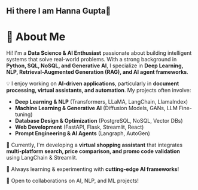 
## Hi there I am Hanna Gupta👋

# 🚀 About Me  
Hi! I'm a **Data Science & AI Enthusiast** passionate about building intelligent systems that solve real-world problems. With a strong background in **Python, SQL, NoSQL, and Generative AI**, I specialize in **Deep Learning, NLP, Retrieval-Augmented Generation (RAG), and AI agent frameworks**.  

💡 I enjoy working on **AI-driven applications**, particularly in **document processing, virtual assistants, and automation**. My projects often involve:  
- **Deep Learning & NLP** (Transformers, LLaMA, LangChain, LlamaIndex)  
- **Machine Learning & Generative AI** (Diffusion Models, GANs, LLM Fine-tuning)  
- **Database Design & Optimization** (PostgreSQL, NoSQL, Vector DBs)  
- **Web Development** (FastAPI, Flask, Streamlit, React)  
- **Prompt Engineering & AI Agents** (Langraph, AutoGen)  

📌 Currently, I'm developing a **virtual shopping assistant** that integrates **multi-platform search, price comparison, and promo code validation** using LangChain & Streamlit.  

🌱 Always learning & experimenting with **cutting-edge AI frameworks**!  

🚀 Open to collaborations on AI, NLP, and ML projects!  
